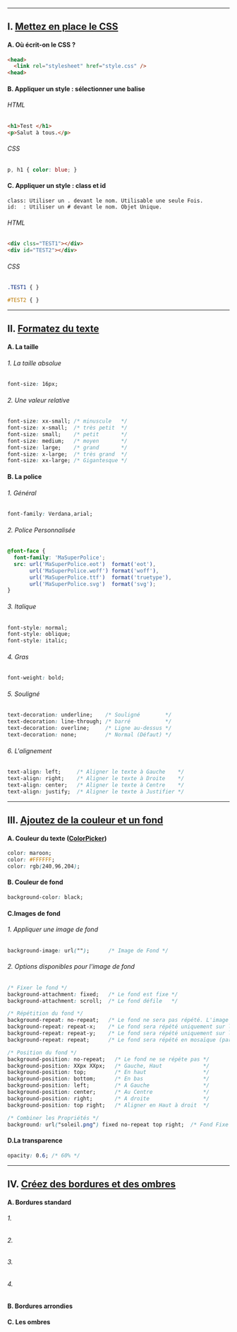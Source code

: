 ---------------------------------------------------------------------------------------------------------------------------------------------------------------
## I. [Mettez en place le CSS](https://openclassrooms.com/fr/courses/1603881-apprenez-a-creer-votre-site-web-avec-html5-et-css3/1605060-mettez-en-place-le-css)
#### A. Où écrit-on le CSS ?
```html
<head>
  <link rel="stylesheet" href="style.css" />
<head>
```

#### B. Appliquer un style : sélectionner une balise
###### HTML
```html
<h1>Test </h1>
<p>Salut à tous.</p> 
```
###### CSS
```css
p, h1 { color: blue; }
```

#### C. Appliquer un style : class et id
```
class: Utiliser un . devant le nom. Utilisable une seule Fois.
id:  : Utiliser un # devant le nom. Objet Unique.
```

###### HTML
```html
<div clss="TEST1"></div>
<div id="TEST2"></div>
```

###### CSS
```css
.TEST1 { }

#TEST2 { }
```

---------------------------------------------------------------------------------------------------------------------------------------------------------------
## II. [Formatez du texte](https://openclassrooms.com/fr/courses/1603881-apprenez-a-creer-votre-site-web-avec-html5-et-css3/1605329-formatez-du-texte)
#### A. La taille
###### 1. La taille absolue
```css
font-size: 16px;
```
###### 2. Une valeur relative
```css
font-size: xx-small; /* minuscule   */
font-size: x-small;  /* très petit  */
font-size: small;    /* petit       */
font-size: medium;   /* moyen       */
font-size: large;    /* grand       */
font-size: x-large;  /* très grand  */
font-size: xx-large; /* Gigantesque */
```

#### B. La police
###### 1. Général
```css
font-family: Verdana,arial;
```
###### 2. Police Personnalisée
```css
@font-face {
  font-family: 'MaSuperPolice';
  src: url('MaSuperPolice.eot')  format('eot'),
       url('MaSuperPolice.woff') format('woff'),
       url('MaSuperPolice.ttf')  format('truetype'),
       url('MaSuperPolice.svg')  format('svg');
}
```
###### 3. Italique
```css
font-style: normal;
font-style: oblique;
font-style: italic;
```
###### 4. Gras
```css
font-weight: bold;
```
###### 5. Souligné
```css
text-decoration: underline;    /* Souligné        */
text-decoration: line-through; /* barré           */
text-decoration: overline;     /* Ligne au-dessus */ 
text-decoration: none;         /* Normal (Défaut) */
```

###### 6. L'alignement
```css
text-align: left;     /* Aligner le texte à Gauche    */
text-align: right;    /* Aligner le texte à Droite    */
text-align: center;   /* Aligner le texte à Centre    */
text-align: justify;  /* Aligner le texte à Justifier */
```

---------------------------------------------------------------------------------------------------------------------------------------------------------------
## III. [Ajoutez de la couleur et un fond](https://openclassrooms.com/fr/courses/1603881-apprenez-a-creer-votre-site-web-avec-html5-et-css3/1605551-ajoutez-de-la-couleur-et-un-fond)

#### A. Couleur du texte ([ColorPicker](http://www.colorpicker.com/))
```css
color: maroon;
color: #FFFFFF;
color: rgb(240,96,204);
```

#### B. Couleur de fond
```css
background-color: black;
```

#### C.Images de fond
###### 1. Appliquer une image de fond
```css
background-image: url("");      /* Image de Fond */
```
###### 2. Options disponibles pour l'image de fond
```css
/* Fixer le fond */
background-attachment: fixed;   /* Le fond est fixe */
background-attachment: scroll;  /* Le fond défile   */

/* Répétition du fond */
background-repeat: no-repeat;   /* Le fond ne sera pas répété. L'image sera donc unique sur la page      */
background-repeat: repeat-x;    /* Le fond sera répété uniquement sur la première ligne, horizontalement */
background-repeat: repeat-y;    /* Le fond sera répété uniquement sur la première colonne, verticalement */
background-repeat: repeat;      /* Le fond sera répété en mosaïque (par défaut)                          */

/* Position du fond */
background-position: no-repeat;   /* Le fond ne se répéte pas */
background-position: XXpx XXpx;   /* Gauche, Haut             */
background-position: top;         /* En haut                  */
background-position: bottom;      /* En bas                   */
background-position: left;        /* A Gauche                 */
background-position: center;      /* Au Centre                */
background-position: right;       /* A droite                 */
background-position: top right;   /* Aligner en Haut à droit  */

/* Combiner les Propriétés */
background: url("soleil.png") fixed no-repeat top right;  /* Fond Fixe + Ne se répète pas +  Haut + droite

```

#### D.La transparence
```css
opacity: 0.6; /* 60% */
```


---------------------------------------------------------------------------------------------------------------------------------------------------------------
## IV. [Créez des bordures et des ombres](https://openclassrooms.com/fr/courses/1603881-apprenez-a-creer-votre-site-web-avec-html5-et-css3/1605694-creez-des-bordures-et-des-ombres)
#### A. Bordures standard
###### 1.
###### 2.
###### 3.
###### 4.
#### B. Bordures arrondies
#### C. Les ombres



